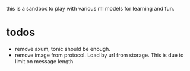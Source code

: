 this is a sandbox to play with various ml models for learning and fun.

# todos

- remove axum, tonic should be enough.
- remove image from protocol. Load by url from storage. This is due to limit on message length
